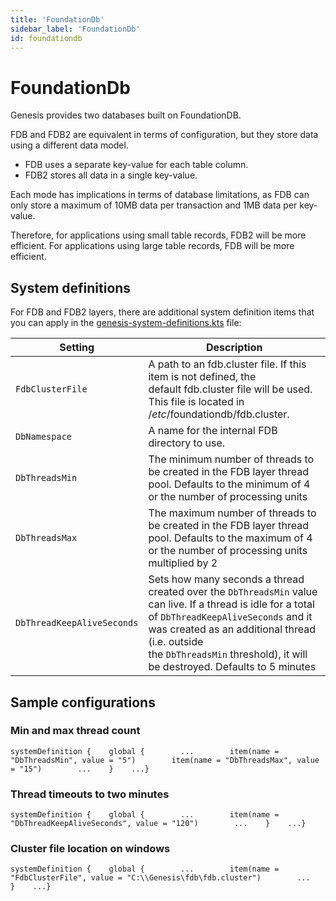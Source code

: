 ```yaml
---
title: 'FoundationDb'
sidebar_label: 'FoundationDb'
id: foundationdb
---
```


FoundationDb
============

Genesis provides two databases built on FoundationDB.

FDB and FDB2 are equivalent in terms of configuration, but they store data using a different data model.

-   FDB uses a separate key-value for each table column.
-   FDB2 stores all data in a single key-value.

Each mode has implications in terms of database limitations, as FDB can only store a maximum of 10MB data per transaction and 1MB data per key-value.

Therefore, for applications using small table records, FDB2 will be more efficient. For applications using large table records, FDB will be more efficient.

System definitions[​](/database/database-technology/foundationdb/#system-definitionsdirect-link-to-heading)
----------------------------------------------------------------------------------------------------------------------------------------------------------------------------------

For FDB and FDB2 layers, there are additional system definition items that you can apply in the [genesis-system-definitions.kts](https://docs.genesis.global/secure/creating-applications/configure-runtime/system-definitions/) file:

| Setting | Description |
| --- | --- |
| `FdbClusterFile` | A path to an fdb.cluster file. If this item is not defined, the default fdb.cluster file will be used. This file is located in /*etc*/foundationdb/fdb.cluster. |
| `DbNamespace` | A name for the internal FDB directory to use. |
| `DbThreadsMin` | The minimum number of threads to be created in the FDB layer thread pool. Defaults to the minimum of 4 or the number of processing units |
| `DbThreadsMax` | The maximum number of threads to be created in the FDB layer thread pool. Defaults to the maximum of 4 or the number of processing units multiplied by 2 |
| `DbThreadKeepAliveSeconds` | Sets how many seconds a thread created over the `DbThreadsMin` value can live. If a thread is idle for a total of `DbThreadKeepAliveSeconds` and it was created as an additional thread (i.e. outside the `DbThreadsMin` threshold), it will be destroyed. Defaults to 5 minutes |

Sample configurations[​](/database/database-technology/foundationdb/#sample-configurationsdirect-link-to-heading)
----------------------------------------------------------------------------------------------------------------------------------------------------------------------------------------

### Min and max thread count[​](/database/database-technology/foundationdb/#min-and-max-thread-countdirect-link-to-heading)

```
systemDefinition {    global {        ...        item(name = "DbThreadsMin", value = "5")        item(name = "DbThreadsMax", value = "15")        ...    }    ...}
```

### Thread timeouts to two minutes[​](/database/database-technology/foundationdb/#thread-timeouts-to-two-minutesdirect-link-to-heading)

```
systemDefinition {    global {        ...        item(name = "DbThreadKeepAliveSeconds", value = "120")        ...    }    ...}
```

### Cluster file location on windows[​](/database/database-technology/foundationdb/#cluster-file-location-on-windowsdirect-link-to-heading)

```
systemDefinition {    global {        ...        item(name = "FdbClusterFile", value = "C:\\Genesis\fdb\fdb.cluster")        ...    }    ...}
```

[](https://docs.genesis.global/secure/reference/developer/api/database/reference/supported-databases/overview/)